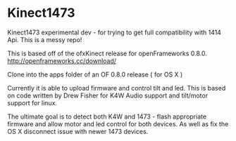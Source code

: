 Kinect1473
==========

Kinect1473 experimental dev - for trying to get full compatibility with 1414 Api. This is a messy repo! 

This is based off of the ofxKinect release for openFrameworks 0.8.0. 
http://openframeworks.cc/download/


Clone into the apps folder of an OF 0.8.0 release ( for OS X ) 


Currently it is able to upload firmware and control tilt and led. 
This is based on code written by Drew Fisher for K4W Audio support and tilt/motor support for linux. 


The ultimate goal is to detect both K4W and 1473 - flash appropriate firmware and allow motor and led control for both devices.
As well as fix the OS X disconnect issue with newer 1473 devices. 

